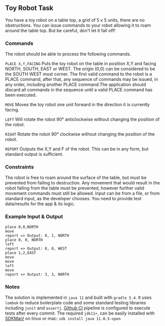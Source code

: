 ## Toy Robot Task  
You have a toy robot on a table top, a grid of 5 x 5 units, there are no obstructions. You can issue commands to your robot allowing it to roam around the table top. But be careful, don't let it fall off!

### Commands
The robot should be able to process the following commands.

`PLACE X,Y,FACING` Puts the toy robot on the table in position X,Y and facing NORTH, SOUTH, EAST or WEST. The origin (0,0) can be considered to be the SOUTH WEST most corner. The first valid command to the robot is a PLACE command, after that, any sequence of commands may be issued, in any order, including another PLACE command.The application should discard all commands in the sequence until a valid PLACE command has been executed.

`MOVE` Moves the toy robot one unit forward in the direction it is currently facing.

`LEFT` Will rotate the robot 90° anticlockwise without changing the position of the robot.

`RIGHT` Rotate the robot 90° clockwise without changing the position of the robot.

`REPORT` Outputs the X,Y and F of the robot. This can be in any form, but standard output is sufficient.

### Constraints
The robot is free to roam around the surface of the table, but must be prevented from falling to destruction.
Any movement that would result in the robot falling from the table must be prevented, however further valid movement commands must still be allowed. Input can be from a file, or from standard input, as the developer chooses.
You need to provide test data/results for the app & its logic.

### Example Input & Output
```
place 0,0,NORTH
move
report => Output: 0, 1, NORTH
place 0, 0, NORTH
left
report => Output: 0, 0, WEST
place 1,2,EAST
move
move
left
move
report => Output: 3, 3, NORTH
```

### Notes
The solution is implemented in `java 11` and built with `gradle 5.4`. It uses `lombok` to reduce boilerplate code and some standard testing libraries including `junit` and `assertj`. [Github CI](https://github.com/JafarSadik/toy-robot-task/commits/master) pipeline is configured to execute tests after every commit.  The required `jdk11+`, can be easily installed with [SDKMan!](https://sdkman.io/install) on linux or mac: `sdk install java 11.0.5-open`

